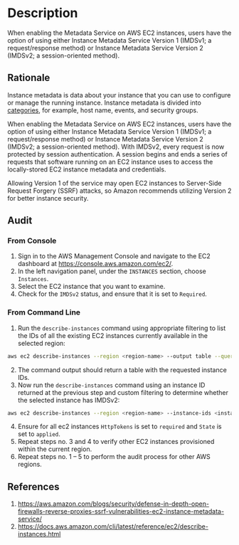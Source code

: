 # Description

When enabling the Metadata Service on AWS EC2 instances, users have the option of using either Instance Metadata Service Version 1 (IMDSv1; a request/response method) or Instance Metadata Service Version 2 (IMDSv2; a session-oriented method).

## Rationale

Instance metadata is data about your instance that you can use to configure or manage the running instance. Instance metadata is divided into [categories](https://docs.aws.amazon.com/AWSEC2/latest/UserGuide/ec2-instance-metadata.html), for example, host name, events, and security groups.

When enabling the Metadata Service on AWS EC2 instances, users have the option of using either Instance Metadata Service Version 1 (IMDSv1; a request/response method) or Instance Metadata Service Version 2 (IMDSv2; a session-oriented method). With IMDSv2, every request is now protected by session authentication. A session begins and ends a series of requests that software running on an EC2 instance uses to access the locally-stored EC2 instance metadata and credentials.

Allowing Version 1 of the service may open EC2 instances to Server-Side Request Forgery (SSRF) attacks, so Amazon recommends utilizing Version 2 for better instance security.

## Audit

### From Console

1. Sign in to the AWS Management Console and navigate to the EC2 dashboard at <https://console.aws.amazon.com/ec2/>.
2. In the left navigation panel, under the `INSTANCES` section, choose `Instances`.
3. Select the EC2 instance that you want to examine.
4. Check for the `IMDSv2` status, and ensure that it is set to `Required`.

### From Command Line

1. Run the `describe-instances` command using appropriate filtering to list the IDs of all the existing EC2 instances currently available in the selected region:

```sh
aws ec2 describe-instances --region <region-name> --output table --query "Reservations[*].Instances[*].InstanceId"
```

2. The command output should return a table with the requested instance IDs.
3. Now run the `describe-instances` command using an instance ID returned at the previous step and custom filtering to determine whether the selected instance has IMDSv2:

```sh
aws ec2 describe-instances --region <region-name> --instance-ids <instance-id> --query "Reservations[*].Instances[*].MetadataOptions" --output table
```

4. Ensure for all ec2 instances `HttpTokens` is set to `required` and `State` is set to `applied`.
5. Repeat steps no. 3 and 4 to verify other EC2 instances provisioned within the current region.
6. Repeat steps no. 1 – 5 to perform the audit process for other AWS regions.

## References

1. <https://aws.amazon.com/blogs/security/defense-in-depth-open-firewalls-reverse-proxies-ssrf-vulnerabilities-ec2-instance-metadata-service/>
2. <https://docs.aws.amazon.com/cli/latest/reference/ec2/describe-instances.html>
